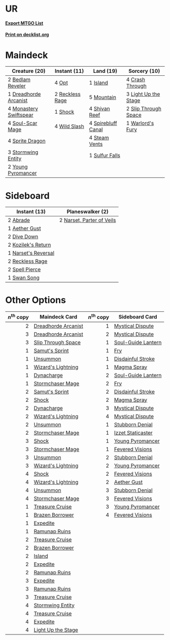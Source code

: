 # UR

#### [Export MTGO List](../collection/UR/UR.txt)
#### [Print on decklist.org](http://decklist.org/?deckmain=2%09Bedlam%20Reveler%0A4%09Crash%20Through%0A1%09Dreadhorde%20Arcanist%0A1%09Island%0A3%09Light%20Up%20the%20Stage%0A4%09Monastery%20Swiftspear%0A5%09Mountain%0A4%09Opt%0A2%09Reckless%20Rage%0A4%09Shivan%20Reef%0A1%09Shock%0A2%09Slip%20Through%20Space%0A4%09Soul-Scar%20Mage%0A4%09Spirebluff%20Canal%0A4%09Sprite%20Dragon%0A4%09Steam%20Vents%0A3%09Stormwing%20Entity%0A1%09Sulfur%20Falls%0A1%09Warlord's%20Fury%0A4%09Wild%20Slash%0A2%09Young%20Pyromancer&deckside=2%09Abrade%0A1%09Aether%20Gust%0A2%09Dive%20Down%0A2%09Kozilek's%20Return%0A1%09Narset's%20Reversal%0A2%09Narset,%20Parter%20of%20Veils%0A2%09Reckless%20Rage%0A2%09Spell%20Pierce%0A1%09Swan%20Song)
# Maindeck

|                                          Creature (20)                                          |                                       Instant (11)                                       |                                          Land (19)                                          |                                         Sorcery (10)                                          |
|-------------------------------------------------------------------------------------------------|------------------------------------------------------------------------------------------|---------------------------------------------------------------------------------------------|-----------------------------------------------------------------------------------------------|
|2 [Bedlam Reveler](http://gatherer.wizards.com/Pages/Card/Details.aspx?multiverseid=414415)      |4 [Opt](http://gatherer.wizards.com/Pages/Card/Details.aspx?multiverseid=442948)          |1 [Island](http://gatherer.wizards.com/Pages/Card/Details.aspx?multiverseid=439857)          |4 [Crash Through](http://gatherer.wizards.com/Pages/Card/Details.aspx?multiverseid=430777)     |
|1 [Dreadhorde Arcanist](http://gatherer.wizards.com/Pages/Card/Details.aspx?multiverseid=461052) |2 [Reckless Rage](http://gatherer.wizards.com/Pages/Card/Details.aspx?multiverseid=439767)|5 [Mountain](http://gatherer.wizards.com/Pages/Card/Details.aspx?multiverseid=439859)        |3 [Light Up the Stage](http://gatherer.wizards.com/Pages/Card/Details.aspx?multiverseid=457251)|
|4 [Monastery Swiftspear](http://gatherer.wizards.com/Pages/Card/Details.aspx?multiverseid=438706)|1 [Shock](http://gatherer.wizards.com/Pages/Card/Details.aspx?multiverseid=129732)        |4 [Shivan Reef](http://gatherer.wizards.com/Pages/Card/Details.aspx?multiverseid=129731)     |2 [Slip Through Space](http://gatherer.wizards.com/Pages/Card/Details.aspx?multiverseid=407557)|
|4 [Soul-Scar Mage](http://gatherer.wizards.com/Pages/Card/Details.aspx?multiverseid=426850)      |4 [Wild Slash](http://gatherer.wizards.com/Pages/Card/Details.aspx?multiverseid=391959)   |4 [Spirebluff Canal](http://gatherer.wizards.com/Pages/Card/Details.aspx?multiverseid=417822)|1 [Warlord's Fury](http://gatherer.wizards.com/Pages/Card/Details.aspx?multiverseid=443039)    |
|4 [Sprite Dragon](http://gatherer.wizards.com/Pages/Card/Details.aspx?multiverseid=479731)       |                                                                                          |4 [Steam Vents](http://gatherer.wizards.com/Pages/Card/Details.aspx?multiverseid=405109)     |                                                                                               |
|3 [Stormwing Entity](http://gatherer.wizards.com/Pages/Card/Details.aspx?multiverseid=488253)    |                                                                                          |1 [Sulfur Falls](http://gatherer.wizards.com/Pages/Card/Details.aspx?multiverseid=443135)    |                                                                                               |
|2 [Young Pyromancer](http://gatherer.wizards.com/Pages/Card/Details.aspx?multiverseid=426592)    |                                                                                          |                                                                                             |                                                                                               |


# Sideboard

|                                         Instant (13)                                         |                                          Planeswalker (2)                                          |
|----------------------------------------------------------------------------------------------|----------------------------------------------------------------------------------------------------|
|2 [Abrade](http://gatherer.wizards.com/Pages/Card/Details.aspx?multiverseid=430772)           |2 [Narset, Parter of Veils](http://gatherer.wizards.com/Pages/Card/Details.aspx?multiverseid=460988)|
|1 [Aether Gust](http://gatherer.wizards.com/Pages/Card/Details.aspx?multiverseid=466796)      |                                                                                                    |
|2 [Dive Down](http://gatherer.wizards.com/Pages/Card/Details.aspx?multiverseid=435205)        |                                                                                                    |
|2 [Kozilek's Return](http://gatherer.wizards.com/Pages/Card/Details.aspx?multiverseid=407608) |                                                                                                    |
|1 [Narset's Reversal](http://gatherer.wizards.com/Pages/Card/Details.aspx?multiverseid=460989)|                                                                                                    |
|2 [Reckless Rage](http://gatherer.wizards.com/Pages/Card/Details.aspx?multiverseid=439767)    |                                                                                                    |
|2 [Spell Pierce](http://gatherer.wizards.com/Pages/Card/Details.aspx?multiverseid=425876)     |                                                                                                    |
|1 [Swan Song](http://gatherer.wizards.com/Pages/Card/Details.aspx?multiverseid=420715)        |                                                                                                    |


# Other Options

|*n*<sup>th</sup> copy|                                        Maindeck Card                                         |*n*<sup>th</sup> copy|                                       Sideboard Card                                        |
|--------------------:|----------------------------------------------------------------------------------------------|--------------------:|---------------------------------------------------------------------------------------------|
|                    2|[Dreadhorde Arcanist](http://gatherer.wizards.com/Pages/Card/Details.aspx?multiverseid=461052)|                    1|[Mystical Dispute](http://gatherer.wizards.com/Pages/Card/Details.aspx?multiverseid=473020)  |
|                    3|[Dreadhorde Arcanist](http://gatherer.wizards.com/Pages/Card/Details.aspx?multiverseid=461052)|                    2|[Mystical Dispute](http://gatherer.wizards.com/Pages/Card/Details.aspx?multiverseid=473020)  |
|                    3|[Slip Through Space](http://gatherer.wizards.com/Pages/Card/Details.aspx?multiverseid=407557) |                    1|[Soul-Guide Lantern](http://gatherer.wizards.com/Pages/Card/Details.aspx?multiverseid=476488)|
|                    1|[Samut's Sprint](http://gatherer.wizards.com/Pages/Card/Details.aspx?multiverseid=461069)     |                    1|[Fry](http://gatherer.wizards.com/Pages/Card/Details.aspx?multiverseid=466894)               |
|                    1|[Unsummon](http://gatherer.wizards.com/Pages/Card/Details.aspx?multiverseid=136218)           |                    1|[Disdainful Stroke](http://gatherer.wizards.com/Pages/Card/Details.aspx?multiverseid=420705) |
|                    1|[Wizard's Lightning](http://gatherer.wizards.com/Pages/Card/Details.aspx?multiverseid=443040) |                    1|[Magma Spray](http://gatherer.wizards.com/Pages/Card/Details.aspx?multiverseid=426843)       |
|                    1|[Dynacharge](http://gatherer.wizards.com/Pages/Card/Details.aspx?multiverseid=425919)         |                    2|[Soul-Guide Lantern](http://gatherer.wizards.com/Pages/Card/Details.aspx?multiverseid=476488)|
|                    1|[Stormchaser Mage](http://gatherer.wizards.com/Pages/Card/Details.aspx?multiverseid=407669)   |                    2|[Fry](http://gatherer.wizards.com/Pages/Card/Details.aspx?multiverseid=466894)               |
|                    2|[Samut's Sprint](http://gatherer.wizards.com/Pages/Card/Details.aspx?multiverseid=461069)     |                    2|[Disdainful Stroke](http://gatherer.wizards.com/Pages/Card/Details.aspx?multiverseid=420705) |
|                    2|[Shock](http://gatherer.wizards.com/Pages/Card/Details.aspx?multiverseid=129732)              |                    2|[Magma Spray](http://gatherer.wizards.com/Pages/Card/Details.aspx?multiverseid=426843)       |
|                    2|[Dynacharge](http://gatherer.wizards.com/Pages/Card/Details.aspx?multiverseid=425919)         |                    3|[Mystical Dispute](http://gatherer.wizards.com/Pages/Card/Details.aspx?multiverseid=473020)  |
|                    2|[Wizard's Lightning](http://gatherer.wizards.com/Pages/Card/Details.aspx?multiverseid=443040) |                    4|[Mystical Dispute](http://gatherer.wizards.com/Pages/Card/Details.aspx?multiverseid=473020)  |
|                    2|[Unsummon](http://gatherer.wizards.com/Pages/Card/Details.aspx?multiverseid=136218)           |                    1|[Stubborn Denial](http://gatherer.wizards.com/Pages/Card/Details.aspx?multiverseid=386673)   |
|                    2|[Stormchaser Mage](http://gatherer.wizards.com/Pages/Card/Details.aspx?multiverseid=407669)   |                    1|[Izzet Staticaster](http://gatherer.wizards.com/Pages/Card/Details.aspx?multiverseid=253638) |
|                    3|[Shock](http://gatherer.wizards.com/Pages/Card/Details.aspx?multiverseid=129732)              |                    1|[Young Pyromancer](http://gatherer.wizards.com/Pages/Card/Details.aspx?multiverseid=426592)  |
|                    3|[Stormchaser Mage](http://gatherer.wizards.com/Pages/Card/Details.aspx?multiverseid=407669)   |                    1|[Fevered Visions](http://gatherer.wizards.com/Pages/Card/Details.aspx?multiverseid=410009)   |
|                    3|[Unsummon](http://gatherer.wizards.com/Pages/Card/Details.aspx?multiverseid=136218)           |                    2|[Stubborn Denial](http://gatherer.wizards.com/Pages/Card/Details.aspx?multiverseid=386673)   |
|                    3|[Wizard's Lightning](http://gatherer.wizards.com/Pages/Card/Details.aspx?multiverseid=443040) |                    2|[Young Pyromancer](http://gatherer.wizards.com/Pages/Card/Details.aspx?multiverseid=426592)  |
|                    4|[Shock](http://gatherer.wizards.com/Pages/Card/Details.aspx?multiverseid=129732)              |                    2|[Fevered Visions](http://gatherer.wizards.com/Pages/Card/Details.aspx?multiverseid=410009)   |
|                    4|[Wizard's Lightning](http://gatherer.wizards.com/Pages/Card/Details.aspx?multiverseid=443040) |                    2|[Aether Gust](http://gatherer.wizards.com/Pages/Card/Details.aspx?multiverseid=466796)       |
|                    4|[Unsummon](http://gatherer.wizards.com/Pages/Card/Details.aspx?multiverseid=136218)           |                    3|[Stubborn Denial](http://gatherer.wizards.com/Pages/Card/Details.aspx?multiverseid=386673)   |
|                    4|[Stormchaser Mage](http://gatherer.wizards.com/Pages/Card/Details.aspx?multiverseid=407669)   |                    3|[Fevered Visions](http://gatherer.wizards.com/Pages/Card/Details.aspx?multiverseid=410009)   |
|                    1|[Treasure Cruise](http://gatherer.wizards.com/Pages/Card/Details.aspx?multiverseid=420718)    |                    3|[Young Pyromancer](http://gatherer.wizards.com/Pages/Card/Details.aspx?multiverseid=426592)  |
|                    1|[Brazen Borrower](http://gatherer.wizards.com/Pages/Card/Details.aspx?multiverseid=473001)    |                    4|[Fevered Visions](http://gatherer.wizards.com/Pages/Card/Details.aspx?multiverseid=410009)   |
|                    1|[Expedite](http://gatherer.wizards.com/Pages/Card/Details.aspx?multiverseid=446145)           |                     |                                                                                             |
|                    1|[Ramunap Ruins](http://gatherer.wizards.com/Pages/Card/Details.aspx?multiverseid=430870)      |                     |                                                                                             |
|                    2|[Treasure Cruise](http://gatherer.wizards.com/Pages/Card/Details.aspx?multiverseid=420718)    |                     |                                                                                             |
|                    2|[Brazen Borrower](http://gatherer.wizards.com/Pages/Card/Details.aspx?multiverseid=473001)    |                     |                                                                                             |
|                    2|[Island](http://gatherer.wizards.com/Pages/Card/Details.aspx?multiverseid=439857)             |                     |                                                                                             |
|                    2|[Expedite](http://gatherer.wizards.com/Pages/Card/Details.aspx?multiverseid=446145)           |                     |                                                                                             |
|                    2|[Ramunap Ruins](http://gatherer.wizards.com/Pages/Card/Details.aspx?multiverseid=430870)      |                     |                                                                                             |
|                    3|[Expedite](http://gatherer.wizards.com/Pages/Card/Details.aspx?multiverseid=446145)           |                     |                                                                                             |
|                    3|[Ramunap Ruins](http://gatherer.wizards.com/Pages/Card/Details.aspx?multiverseid=430870)      |                     |                                                                                             |
|                    3|[Treasure Cruise](http://gatherer.wizards.com/Pages/Card/Details.aspx?multiverseid=420718)    |                     |                                                                                             |
|                    4|[Stormwing Entity](http://gatherer.wizards.com/Pages/Card/Details.aspx?multiverseid=488253)   |                     |                                                                                             |
|                    4|[Treasure Cruise](http://gatherer.wizards.com/Pages/Card/Details.aspx?multiverseid=420718)    |                     |                                                                                             |
|                    4|[Expedite](http://gatherer.wizards.com/Pages/Card/Details.aspx?multiverseid=446145)           |                     |                                                                                             |
|                    4|[Light Up the Stage](http://gatherer.wizards.com/Pages/Card/Details.aspx?multiverseid=457251) |                     |                                                                                             |


